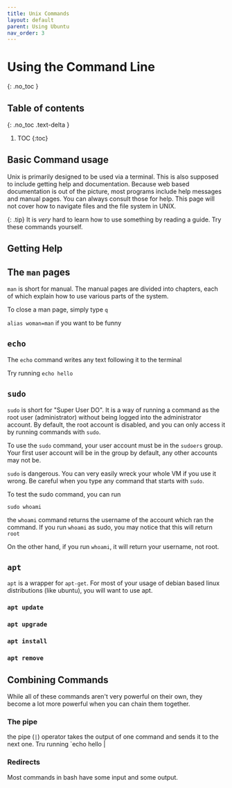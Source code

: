 ```yaml
---
title: Unix Commands
layout: default
parent: Using Ubuntu
nav_order: 3
---
```


# Using the Command Line
{: .no_toc }

## Table of contents
{: .no_toc .text-delta }

1. TOC
{:toc}

## Basic Command usage
Unix is primarily designed to be used via a terminal. This is also supposed to include getting help and documentation. Because web based documentation is out of the picture, most programs include help messages and manual pages. You can always consult those for help. This page will not cover how to navigate files and the file system in UNIX. 

{: .tip}
It is *very* hard to learn how to use something by reading a guide. Try these commands yourself.


## Getting Help


## The `man` pages
`man` is short for manual. The manual pages are divided into chapters, each of which explain how to use various parts of the system. 

To close a man page, simply type `q`

`alias woman=man` if you want to be funny

## `echo`
The `echo` command writes any text following it to the terminal

Try running `echo hello`

## `sudo`
`sudo` is short for "Super User DO". It is a way of running a command as the root user (administrator) without being logged into the administrator account. By default, the root account is disabled, and you can only access it by running commands with `sudo`. 

To use the `sudo` command, your user account must be in the `sudoers` group. Your first user account will be in the group by default, any other accounts may not be. 

`sudo` is dangerous. You can very easily wreck your whole VM if you use it wrong. Be careful when you type any command that starts with `sudo`. 

To test the sudo command, you can run 

`sudo whoami`

the `whoami` command returns the username of the account which ran the command. If you run `whoami` as sudo, you may notice that this will return `root`

On the other hand, if you run `whoami`, it will return your username, not root.


## `apt`
`apt` is a wrapper for `apt-get`. For most of your usage of debian based linux distributions (like ubuntu), you will want to use apt. 
### `apt update`


### `apt upgrade`


### `apt install`

### `apt remove`


## Combining Commands

While all of these commands aren't very powerful on their own, they become a lot more powerful when you can chain them together. 

### The pipe
the pipe (`|`) operator takes the output of one command and sends it to the next one. Tru running `echo hello | 

### Redirects
Most commands in bash have some input and some output. 

### 
